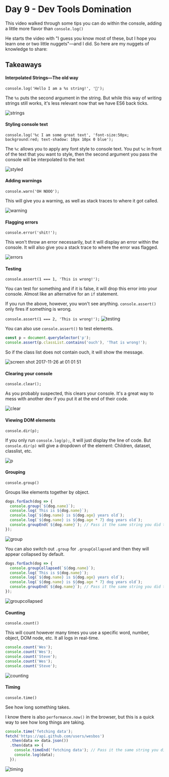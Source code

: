 # Day 9 - Dev Tools Domination
This video walked through some tips you can do within the console, adding a little more flavor than `console.log()`

He starts the video with "I guess you know most of these, but I hope you learn one or two little nuggets"—and I did. So here are my nuggets of knowledge to share:

## Takeaways

#### Interpolated Strings—The old way
`console.log('Hello I am a %s string!', '💩');`

The `%s` puts the second argument in the string. But while this way of writing strings still works, it's less relevant now that we have ES6 back ticks.

![strings](https://user-images.githubusercontent.com/26869552/33235855-c2e0a63a-d242-11e7-9acd-f3afa909cf12.png)

#### Styling console text
`console.log('%c I am some great text', 'font-size:50px; background:red; text-shadow: 10px 10px 0 blue');`

The `%c` allows you to apply any font style to console text. You put `%c` in front of the text that you want to style, then the second argument you pass the console will be interpolated to the text

![styled](https://user-images.githubusercontent.com/26869552/33235858-17c7beae-d243-11e7-85a5-7a678494aae4.png)

#### Adding warnings
`console.warn('OH NOOO');`

This will give you a warning, as well as stack traces to where it got called.

![warning](https://user-images.githubusercontent.com/26869552/33235885-a4db4f4a-d243-11e7-92e2-69183bb41e2b.png)

#### Flagging errors
`console.error('shit!');`

This won't throw an error necessarily, but it will display an error within the console. It will also give you a stack trace to where the error was flagged.

![errors](https://user-images.githubusercontent.com/26869552/33235899-03e5888e-d244-11e7-8900-3ee184393f74.png)

#### Testing
`console.assert(1 === 1, 'This is wrong!');`

You can test for something and if it is false, it will drop this error into your console. Almost like an alternative for an `if` statement.

If you run the above, however, you won't see anything. `console.assert()` only fires if something is wrong.

`console.assert(1 === 2, 'This is wrong!');`
![testing](https://user-images.githubusercontent.com/26869552/33235928-dfeae630-d244-11e7-9c96-42f826c870ed.png)

You can also use `console.assert()` to test elements.
```javascript
const p = document.querySelector('p');
console.assert(p.classList.contains('ouch'), 'That is wrong!');
```
So if the class list does not contain ouch, it will show the message.

![screen shot 2017-11-26 at 01 01 51](https://user-images.githubusercontent.com/26869552/33235949-71e5ba6a-d245-11e7-9a0f-4841e451e659.png)

#### Clearing your console
`console.clear();`

As you probably suspected, this clears your console. It's a great way to mess with another dev if you put it at the end of their code.

![clear](https://user-images.githubusercontent.com/26869552/33235956-eb213d0a-d245-11e7-83a3-1c7602e5fe48.png)

#### Viewing DOM elements
`console.dir(p);`

If you only run `console.log(p);`, it will just display the line of code. But `console.dir(p)` will give a dropdown of the element: Children, dataset, classlist, etc.

![p](https://user-images.githubusercontent.com/26869552/33235979-adaa9c68-d246-11e7-8b3e-2ba83ef53628.png)

#### Grouping
`console.group()`

Groups like elements together by object.
```javascript
dogs.forEach(dog => {
  console.group(`${dog.name}`);
  console.log(`This is ${dog.name}`);
  console.log(`${dog.name} is ${dog.age} years old`);
  console.log(`${dog.name} is ${dog.age * 7} dog years old`);
  console.groupEnd(`${dog.name}`); // Pass it the same string you did to start it
});
```
![group](https://user-images.githubusercontent.com/26869552/33236020-6389150a-d247-11e7-8c90-dd9149d82ffb.png)

You can also switch out `.group` for `.groupCollapsed` and then they will appear collapsed by default.
```javascript
dogs.forEach(dog => {
  console.groupCollapsed(`${dog.name}`);
  console.log(`This is ${dog.name}`);
  console.log(`${dog.name} is ${dog.age} years old`);
  console.log(`${dog.name} is ${dog.age * 7} dog years old`);
  console.groupEnd(`${dog.name}`); // Pass it the same string you did to start it
});
```
![groupcollapsed](https://user-images.githubusercontent.com/26869552/33236034-bc9607d4-d247-11e7-83e6-2ab0637690da.png)

#### Counting
`console.count()`

This will count however many times you use a specific word, number, object, DOM node, etc. It all logs in real-time.
```javascript
console.count('Wes');
console.count('Wes');
console.count('Steve');
console.count('Wes');
console.count('Steve');
```
![counting](https://user-images.githubusercontent.com/26869552/33236051-2b22acfc-d248-11e7-898b-ed01da958bde.png)

#### Timing
`console.time()`

See how long something takes.

I know there is also `performance.now()` in the browser, but this is a quick way to see how long things are taking.
```javascript
console.time('fetching data');
fetch('https://api.github.com/users/wesbos')
  .then(data => data.json())
  .then(data => {
    console.timeEnd('fetching data'); // Pass it the same string you did to start it
    console.log(data);
  });
```
![timing](https://user-images.githubusercontent.com/26869552/33236065-986634c8-d248-11e7-92af-2519426ad374.png)
